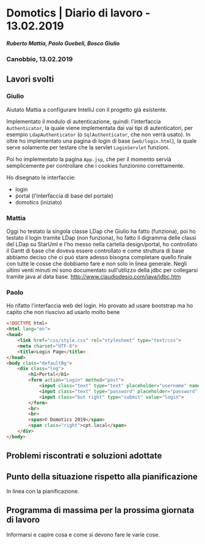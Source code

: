 # Domotics | Diario di lavoro - 13.02.2019

##### Ruberto Mattia, Paolo Guebeli, Bosco Giulio

### Canobbio, 13.02.2019

## Lavori svolti

### Giulio

Aiutato Mattia a configurare IntelliJ con il progetto gi&agrave; esistente.

Implementato il modulo di autenticazione, quindi: l'interfaccia `Authenticator`, la quale viene
implementata dai vai tipi di autenticatori, per esempio `LdapAuthenticator` (o `SqlAuthenticator`,
che non verr&agrave; usato). In oltre ho implementato una pagina di login di base (`web/login.html`),
la quale serve solamente per testare che la servlet `LoginServlet` funzioni.

Poi ho implementato la pagina `App.jsp`, che per il momento servi&agrave; semplicemente per
controllare che i cookies funzionino correttamente.

Ho disegnato le interfaccie:
- login
- portal (l'interfaccia di base del portale)
- domotics (iniziato)

### Mattia

Oggi ho testato la singola classe LDap che Giulio ha fatto (funziona), poi ho testato il login tramite LDap (non funziona), ho fatto il digramma delle classi del LDap su StarUml
e l'ho messo nella cartella design/portal, ho controllato il Gantt di base che doveva essere controllato e come struttura di base abbiamo deciso che ci può stare adesso bisogna completare
quello finale con tutte le cosse che dobbiamo fare e non solo in linea generale.
Negli ultimi venti minuti mi sono documentato sull'utilizzo della jdbc per collegarsi tramite java
al data base.
http://www.claudiodesio.com/java/jdbc.htm

### Paolo

Ho rifatto l'interfaccia web del login.
Ho provato ad usare bootstrap ma ho capito che non riuscivo ad usarlo molto bene

```html
<!DOCTYPE html>
<html lang="en">
<head>
    <link href="css/style.css" rel="stylesheet" type="text/css">
    <meta charset="UTF-8">
  	<title>Login Page</title>
</head>
<body class="defaultBg">
    <div class="log">
        <h1>Portal</h1>
        <form action="Login" method="post">
            <input class="text" type="text" placeholder="username" name="username">
            <input class="text" type="password" placeholder="password" name="password">
            <input class="but right" type="submit" value="login">
        </form>
        <br>
        <br>
        <span>© Domotics 2019</span>
        <span class="right">cpt.local</span>
    </div>
</body>
```


##  Problemi riscontrati e soluzioni adottate


##  Punto della situazione rispetto alla pianificazione
In linea con la pianificazione.


## Programma di massima per la prossima giornata di lavoro
Informarsi e capire cosa e come si devono fare le varie cose.
